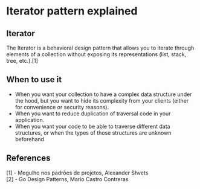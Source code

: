 # Iterator pattern explained

## Iterator
The Iterator is a behavioral design pattern that allows you to iterate through elements of a collection without exposing its representations (list, stack, tree, etc.).[1]

## When to use it
* When you want your collection to have a complex data structure under the hood, but you want to hide its complexity from your clients (either for convenience or security reasons).
* When you want to reduce duplication of traversal code in your application.
* When you want your code to be able to traverse different data structures, or when the types of those structures are unknown beforehand

## References
[1] - Megulho nos padrões de projetos, Alexander Shvets  
[2] - Go Design Patterns, Mario Castro Contreras